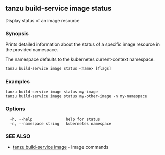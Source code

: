 ## tanzu build-service image status

Display status of an image resource

### Synopsis

Prints detailed information about the status of a specific image resource in the provided namespace.

The namespace defaults to the kubernetes current-context namespace.

```
tanzu build-service image status <name> [flags]
```

### Examples

```
tanzu build-service image status my-image
tanzu build-service image status my-other-image -n my-namespace
```

### Options

```
  -h, --help               help for status
  -n, --namespace string   kubernetes namespace
```

### SEE ALSO

* [tanzu build-service image](tanzu_build-service_image.md)	 - Image commands

